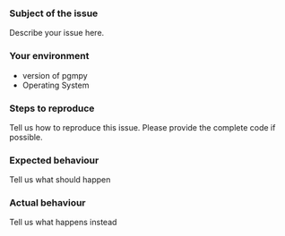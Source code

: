 ### Subject of the issue
Describe your issue here.

### Your environment
* version of pgmpy
* Operating System

### Steps to reproduce
Tell us how to reproduce this issue. Please provide the complete code if possible.

### Expected behaviour
Tell us what should happen

### Actual behaviour
Tell us what happens instead
